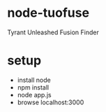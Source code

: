 # node-tuofuse
Tyrant Unleashed Fusion Finder

# setup
- install node
- npm install
- node app.js
- browse localhost:3000
